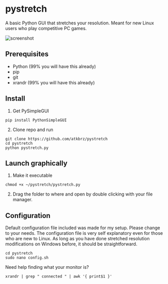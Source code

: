 # pystretch
A basic Python GUI that stretches your resolution. Meant for new Linux users who play competitive PC games.

![screenshot](https://cdn.discordapp.com/attachments/1040887503420395604/1071304466319552604/image.png)

## Prerequisites
* Python (99% you will have this already)
* pip
* git
* xrandr (99% you will have this already)

## Install
1. Get PySimpleGUI
```
pip install PythonSimpleGUI
```
2. Clone repo and run
```
git clone https://github.com/atkbrz/pystretch
cd pystretch
python pystretch.py
```
## Launch graphically
1. Make it executable
```
chmod +x ~/pystretch/pystretch.py
```
2. Drag the folder to where and open by double clicking with your file manager.

## Configuration 
Default configuration file included was made for my setup. Please change to your needs. The configuration file is very self explanatory even for those who are new to Linux. As long as you have done stretched resolution modifications on Windows before, it should be straightforward. 
```
cd pystretch
sudo nano config.sh
```
Need help finding what your monitor is?
```
xrandr | grep " connected " | awk '{ print$1 }'
```
